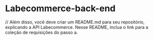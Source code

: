 # Labecommerce-back-end

// Além disso, você deve criar um README.md para seu repositório, explicando a API Labecommerce. Nesse README, inclua o link para a coleção de requisições do passo a.